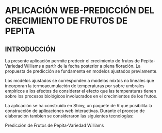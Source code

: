 # APLICACIÓN WEB-PREDICCIÓN DEL CRECIMIENTO DE FRUTOS DE PEPITA

## INTRODUCCIÓN

La presente aplicación permite predecir el crecimiento de frutos de Pepita-Variedad Williams a partír de la fecha posterior a plena floración. La propuesta de predicción se fundamenta en modelos ajustados previamente.

Los modelos ajustados se corresponden a modelos mixtos no lineales que incorporan la termoacumulación de temperaturas por sobre umbrales empíricos a los efectos de considerar el efecto que las temperaturas tienen sobre los procesos biológicos involucrados en el crecimientos de los frutos.

La aplicación se ha construido en Shiny, un paquete de R que posibilita la construcción de aplicaciones web interactivas. Durante el proceso de elaboración tambíen se consideraron las siguientes tecnologías:


Predicción de Frutos de Pepita-Variedad Williams
